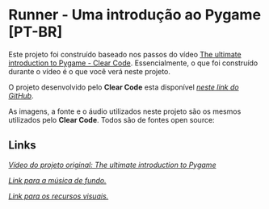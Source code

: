 # Runner - Uma introdução ao Pygame [PT-BR]

Este projeto foi construído baseado nos passos do vídeo [The ultimate introduction to Pygame - Clear Code](https://www.youtube.com/watch?v=AY9MnQ4x3zk). Essencialmente, o que foi construído durante o vídeo é o que você verá neste projeto.

O projeto desenvolvido pelo **Clear Code** esta disponível [*neste link do GitHub*](https://github.com/clear-code-projects/UltimatePygameIntro).

As imagens, a fonte e o áudio utilizados neste projeto são os mesmos utilizados pelo **Clear Code**. Todos são de fontes open source:


## Links
[*Vídeo do projeto original: The ultimate introduction to Pygame*](https://www.youtube.com/watch?v=AY9MnQ4x3zk)

[*Link para a música de fundo.*](https://opengameart.org/content/5-chiptunes-action)

[*Link para os recursos visuais.*](https://opengameart.org/content/platformer-art-pixel-edition)